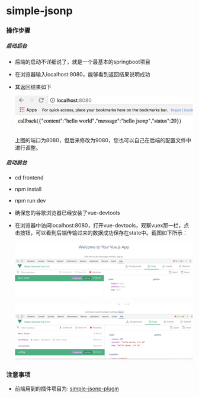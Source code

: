 # simple-jsonp

### 操作步骤

##### 启动后台

* 后端的启动不详细说了，就是一个最基本的springboot项目

* 在浏览器输入localhost:9080，能够看到返回结果说明成功

* 其返回结果如下

	![1.pic.jpg](https://github.com/liumapp/imageFolder/blob/master/vue-jsonp/1.pic.jpg)

  上图的端口为8080，但后来修改为9080，您也可以自己在后端的配置文件中进行调整。

##### 启动前台

* cd frontend 

* npm install

* npm run dev

* 确保您的谷歌浏览器已经安装了vue-devtools

* 在浏览器中访问localhost:8080，打开vue-devtools，观察vuex那一栏，点击按钮，可以看到后端传输过来的数据成功保存在state中。截图如下所示：

	![2.jpg](https://github.com/liumapp/imageFolder/blob/master/vue-jsonp/2.jpg)

	![3.jpg](https://github.com/liumapp/imageFolder/blob/master/vue-jsonp/3.jpg)


### 注意事项

* 前端用到的插件项目为: [simple-jsonp-plugin](https://github.com/liumapp/simple-jsonp-plugin)




